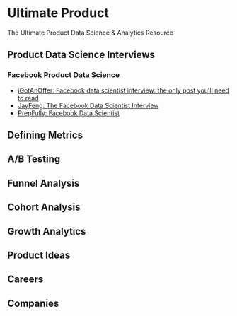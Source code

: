 # Ultimate Product 
The Ultimate Product Data Science &amp; Analytics Resource




## Product Data Science Interviews 

### Facebook Product Data Science
* [iGotAnOffer: Facebook data scientist interview: the only post you'll need to read](https://igotanoffer.com/blogs/tech/facebook-data-scientist-interview) 
* [JayFeng: The Facebook Data Scientist Interview](https://towardsdatascience.com/the-facebook-data-scientist-interview-38556739e872)
* [PrepFully: Facebook Data Scientist](https://www.springboard.com/library/data-science/facebook-interview/)


## Defining Metrics 


## A/B Testing 


## Funnel Analysis


## Cohort Analysis


## Growth Analytics


## Product Ideas


## Careers 


## Companies
